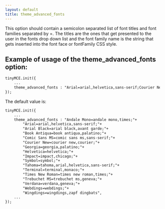 ```yaml
---
layout: default
title: theme_advanced_fonts
---
```


This option should contain a semicolon separated list of font titles and font families separated by =. The titles are the ones that get presented to the user in the fonts drop down list and the font family name is the string that gets inserted into the font face or fontFamily CSS style.

## Example of usage of the theme_advanced_fonts option:

```html
tinyMCE.init({
	...
	theme_advanced_fonts : "Arial=arial,helvetica,sans-serif;Courier New=courier new,courier,monospace;AkrutiKndPadmini=Akpdmi-n"
});

```

The default value is:

```html
tinyMCE.init({
	...
	theme_advanced_fonts : "Andale Mono=andale mono,times;"+
		"Arial=arial,helvetica,sans-serif;"+
		"Arial Black=arial black,avant garde;"+
		"Book Antiqua=book antiqua,palatino;"+
		"Comic Sans MS=comic sans ms,sans-serif;"+
		"Courier New=courier new,courier;"+
		"Georgia=georgia,palatino;"+
		"Helvetica=helvetica;"+
		"Impact=impact,chicago;"+
		"Symbol=symbol;"+
		"Tahoma=tahoma,arial,helvetica,sans-serif;"+
		"Terminal=terminal,monaco;"+
		"Times New Roman=times new roman,times;"+
		"Trebuchet MS=trebuchet ms,geneva;"+
		"Verdana=verdana,geneva;"+
		"Webdings=webdings;"+
		"Wingdings=wingdings,zapf dingbats",
	...
});

```